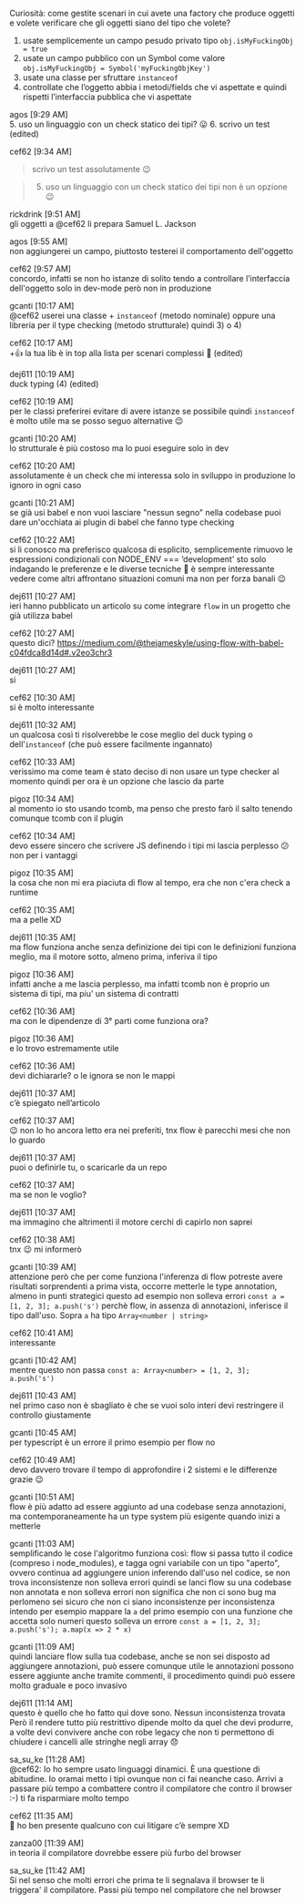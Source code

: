 Curiosità: come gestite scenari in cui avete una factory che produce oggetti e volete verificare che gli oggetti siano del tipo che volete?

1. usate semplicemente un campo pesudo privato tipo `obj.isMyFuckingObj = true`
2. usate un campo pubblico con un Symbol come valore `obj.isMyFuckingObj = Symbol('myFuckingObjKey')`
3. usate una classe per sfruttare `instanceof`
4. controllate che l’oggetto abbia i metodi/fields che vi aspettate e quindi rispetti l’interfaccia pubblica che vi aspettate

agos [9:29 AM]  
5. uso un linguaggio con un check statico dei tipi? :stuck_out_tongue:
6. scrivo un test (edited)

cef62 [9:34 AM]  
> scrivo un test
assolutamente :wink:

> 5. uso un linguaggio con un check statico dei tipi
non è un opzione :wink:

rickdrink [9:51 AM]  
gli oggetti a @cef62 li prepara Samuel L. Jackson

agos [9:55 AM]  
non aggiungerei un campo, piuttosto testerei il comportamento dell'oggetto

cef62 [9:57 AM]  
concordo, infatti se non ho istanze di solito tendo a controllare l’interfaccia dell'oggetto
solo in dev-mode però non in produzione

gcanti [10:17 AM]  
@cef62 userei una classe + `instanceof` (metodo nominale) oppure una libreria per il type checking (metodo strutturale)
quindi 3) o 4)

cef62 [10:17 AM]  
+:+1:  la tua lib è in top alla lista per scenari complessi :slightly_smiling_face: (edited)

dej611 [10:19 AM]  
duck typing (4) (edited)

cef62 [10:19 AM]  
per le classi preferirei evitare di avere istanze se possibile
quindi `instanceof` è molto utile ma se posso seguo alternative :wink:

gcanti [10:20 AM]  
lo strutturale è più costoso ma lo puoi eseguire solo in dev

cef62 [10:20 AM]  
assolutamente
è un check che mi interessa solo in sviluppo
in produzione lo ignoro in ogni caso

gcanti [10:21 AM]  
se già usi babel e non vuoi lasciare "nessun segno" nella codebase puoi dare un'occhiata ai plugin di babel che fanno type checking

cef62 [10:22 AM]  
si li conosco ma preferisco qualcosa di esplicito, semplicemente rimuovo le espressioni condizionali con NODE_ENV === ‘development'
sto solo indagando le preferenze e le diverse tecniche :slightly_smiling_face:
è sempre interessante vedere come altri affrontano situazioni comuni ma non per forza banali :wink:

dej611 [10:27 AM]  
ieri hanno pubblicato un articolo su come integrare `flow` in un progetto che già utilizza babel

cef62 [10:27 AM]  
questo dici?
https://medium.com/@thejameskyle/using-flow-with-babel-c04fdca8d14d#.v2eo3chr3

dej611 [10:27 AM]  
si

cef62 [10:30 AM]  
si è molto interessante

dej611 [10:32 AM]  
un qualcosa così ti risolverebbe le cose meglio del duck typing o dell’`instanceof` (che può essere facilmente ingannato)

cef62 [10:33 AM]  
verissimo
ma come team è stato deciso di non usare un type checker al momento
quindi per ora è un opzione che lascio da parte

pigoz [10:34 AM]  
al momento io sto usando tcomb, ma penso che presto farò il salto
tenendo comunque tcomb con il plugin

cef62 [10:34 AM]  
devo essere sincero che scrivere JS definendo i tipi mi lascia perplesso :confused:
non per i vantaggi

pigoz [10:35 AM]  
la cosa che non mi era piaciuta di flow al tempo, era che non c'era check a runtime

cef62 [10:35 AM]  
ma a pelle XD

dej611 [10:35 AM]  
ma flow funziona anche senza definizione dei tipi
con le definizioni funziona meglio, ma il motore sotto, almeno prima, inferiva il tipo

pigoz [10:36 AM]  
infatti anche a me lascia perplesso, ma infatti tcomb non è proprio un sistema di tipi, ma piu' un sistema di contratti

cef62 [10:36 AM]  
ma con le dipendenze di 3° parti come funziona ora?

pigoz [10:36 AM]  
e lo trovo estremamente utile

cef62 [10:36 AM]  
devi dichiararle? o le ignora se non le mappi

dej611 [10:37 AM]  
c’è spiegato nell’articolo

cef62 [10:37 AM]  
:wink: non lo ho ancora letto era nei preferiti, tnx
flow è parecchi mesi che non lo guardo

dej611 [10:37 AM]  
puoi o definirle tu, o scaricarle da un repo

cef62 [10:37 AM]  
ma se non le voglio?

dej611 [10:37 AM]  
ma immagino che altrimenti il motore cerchi di capirlo
non saprei

cef62 [10:38 AM]  
tnx :wink: mi informerò

gcanti [10:39 AM]  
attenzione però che per come funziona l'inferenza di flow potreste avere risultati sorprendenti a prima vista, occorre metterle le type annotation, almeno in punti strategici
questo ad esempio non solleva errori `const a = [1, 2, 3]; a.push('s')`
perchè flow, in assenza di annotazioni, inferisce il tipo dall'uso. Sopra `a` ha tipo `Array<number | string>`

cef62 [10:41 AM]  
interessante

gcanti [10:42 AM]  
mentre questo non passa `const a: Array<number> = [1, 2, 3]; a.push('s')`

dej611 [10:43 AM]  
nel primo caso non è sbagliato
è che se vuoi solo interi devi restringere il controllo giustamente

gcanti [10:45 AM]  
per typescript è un errore il primo esempio
per flow no

cef62 [10:49 AM]  
devo davvero trovare il tempo di approfondire i 2 sistemi e le differenze
grazie :wink:

gcanti [10:51 AM]  
flow è più adatto ad essere aggiunto ad una codebase senza annotazioni, ma contemporaneamente ha un type system più esigente quando inizi a metterle

gcanti [11:03 AM]  
semplificando le cose l'algoritmo funziona così: flow si passa tutto il codice (compreso i node_modules), e tagga ogni variabile con un tipo "aperto", ovvero continua ad aggiungere union inferendo dall'uso nel codice, se non trova inconsistenze non solleva errori
quindi se lanci flow su una codebase non annotata e non solleva errori non significa che non ci sono bug ma perlomeno sei sicuro che non ci siano inconsistenze
per inconsistenza intendo per esempio mappare la `a` del primo esempio con una funzione che accetta solo numeri
questo solleva un errore `const a = [1, 2, 3]; a.push('s'); a.map(x => 2 * x)`

gcanti [11:09 AM]  
quindi lanciare flow sulla tua codebase, anche se non sei disposto ad aggiungere annotazioni, può essere comunque utile
le annotazioni possono essere aggiunte anche tramite commenti, il procedimento quindi può essere molto graduale e poco invasivo

dej611 [11:14 AM]  
questo è quello che ho fatto qui dove sono. Nessun inconsistenza trovata
Però il rendere tutto più restrittivo dipende molto da quel che devi produrre, a volte devi convivere anche con robe legacy che non ti permettono di chiudere i cancelli alle stringhe negli array :disappointed:

sa_su_ke [11:28 AM]  
@cef62: Io ho sempre usato linguaggi dinamici. È una questione di abitudine. Io oramai metto i tipi ovunque non ci fai neanche caso. Arrivi a passare più tempo a combattere contro il compilatore che contro il browser :-) ti fa risparmiare molto tempo

cef62 [11:35 AM]  
:slightly_smiling_face: ho ben presente
qualcuno con cui litigare c’è sempre XD

zanza00 [11:39 AM]  
in teoria il compilatore dovrebbe essere più furbo del browser

sa_su_ke [11:42 AM]  
Si nel senso che molti errori che prima te li segnalava il browser te li triggera' il compilatore. Passi più tempo nel compilatore che nel browser
